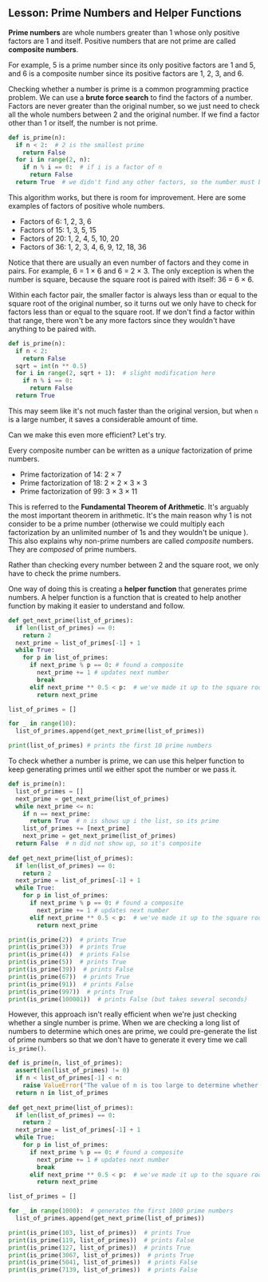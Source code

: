 ## Lesson: Prime Numbers and Helper Functions

**Prime numbers** are whole numbers greater than 1 whose only positive factors are 1 and itself. Positive numbers that are not prime are called **composite numbers**.

For example, 5 is a prime number since its only positive factors are 1 and 5, and 6 is a composite number since its positive factors are 1, 2, 3, and 6.

Checking whether a number is prime is a common programming practice problem. We can use a **brute force search** to find the factors of a number. Factors are never greater than the original number, so we just need to check all the whole numbers between 2 and the original number. If we find a factor other than 1 or itself, the number is not prime.

```python
def is_prime(n):
  if n < 2:  # 2 is the smallest prime 
    return False
  for i in range(2, n):
    if n % i == 0:  # if i is a factor of n
      return False
  return True  # we didn't find any other factors, so the number must be prime
```

This algorithm works, but there is room for improvement. Here are some examples of factors of positive whole numbers. 

* Factors of 6: 1, 2, 3, 6
* Factors of 15: 1, 3, 5, 15
* Factors of 20: 1, 2, 4, 5, 10, 20
* Factors of 36: 1, 2, 3, 4, 6, 9, 12, 18, 36

Notice that there are usually an even number of factors and they come in pairs. For example, 6 = 1 × 6 and 6 = 2 × 3. The only exception is when the number is square, because the square root is paired with itself: 36 = 6 × 6.

Within each factor pair, the smaller factor is always less than or equal to the square root of the original number, so it turns out we only have to check for factors less than or equal to the square root. If we don't find a factor within that range, there won't be any more factors since they wouldn't have anything to be paired with.

```python
def is_prime(n):
  if n < 2:   
    return False
  sqrt = int(n ** 0.5)
  for i in range(2, sqrt + 1):  # slight modification here
    if n % i == 0:  
      return False
  return True 
```
This may seem like it's not much faster than the original version, but when `n` is a large number, it saves a considerable amount of time.

Can we make this even more efficient? Let's try.

Every composite number can be written as a *unique* factorization of prime numbers.

* Prime factorization of 14: 2 × 7
* Prime factorization of 18: 2 × 2 × 3 × 3
* Prime factorization of 99: 3 × 3 × 11

This is referred to the **Fundamental Theorem of Arithmetic**. It's arguably the most important theorem in arithmetic. It's the main reason why 1 is not consider to be a prime number (otherwise we could multiply each factorization by an unlimited number of 1s and they wouldn't be unique ). This also explains why non-prime numbers are called *composite* numbers. They are *composed* of prime numbers.

Rather than checking every number between 2 and the square root, we only have to check the prime numbers.

One way of doing this is creating a **helper function** that generates prime numbers. A helper function is a function that is created to help another function by making it easier to understand and follow. 

```python
def get_next_prime(list_of_primes):
  if len(list_of_primes) == 0:
    return 2
  next_prime = list_of_primes[-1] + 1
  while True:
    for p in list_of_primes:
      if next_prime % p == 0: # found a composite
        next_prime += 1 # updates next number
        break
      elif next_prime ** 0.5 < p:  # we've made it up to the square root, so we have a prime
        return next_prime

list_of_primes = []

for _ in range(10):
  list_of_primes.append(get_next_prime(list_of_primes))

print(list_of_primes) # prints the first 10 prime numbers
```

To check whether a number is prime, we can use this helper function to keep generating primes until we either spot the number or we pass it.

```python
def is_prime(n):
  list_of_primes = []
  next_prime = get_next_prime(list_of_primes)
  while next_prime <= n:
    if n == next_prime:
      return True  # n is shows up i the list, so its prime
    list_of_primes += [next_prime]
    next_prime = get_next_prime(list_of_primes)
  return False  # n did not show up, so it's composite
    
def get_next_prime(list_of_primes):
  if len(list_of_primes) == 0:
    return 2
  next_prime = list_of_primes[-1] + 1
  while True:
    for p in list_of_primes:
      if next_prime % p == 0: # found a composite
        next_prime += 1 # updates next number
      elif next_prime ** 0.5 < p:  # we've made it up to the square root, so we have a prime
        return next_prime

print(is_prime(2))  # prints True
print(is_prime(3))  # prints True
print(is_prime(4))  # prints False
print(is_prime(5))  # prints True
print(is_prime(39))  # prints False
print(is_prime(67))  # prints True
print(is_prime(91))  # prints False
print(is_prime(997))  # prints True
print(is_prime(100001))  # prints False (but takes several seconds)
```

However, this approach isn't really efficient when we're just checking whether a single number is prime. When we are checking a long list of numbers to determine which ones are prime, we could pre-generate the list of prime numbers so that we don't have to generate it every time we call `is_prime()`. 

```python
def is_prime(n, list_of_primes):
  assert(len(list_of_primes) != 0)
  if n < list_of_primes[-1] < n:
    raise ValueError("The value of n is too large to determine whether it's prime.")
  return n in list_of_primes
    
def get_next_prime(list_of_primes):
  if len(list_of_primes) == 0:
    return 2
  next_prime = list_of_primes[-1] + 1
  while True:
    for p in list_of_primes:
      if next_prime % p == 0: # found a composite
        next_prime += 1 # updates next number
        break
      elif next_prime ** 0.5 < p:  # we've made it up to the square root, so we have a prime
        return next_prime

list_of_primes = []

for _ in range(1000):  # generates the first 1000 prime numbers
  list_of_primes.append(get_next_prime(list_of_primes))

print(is_prime(103, list_of_primes))  # prints True
print(is_prime(119, list_of_primes))  # prints False
print(is_prime(127, list_of_primes))  # prints True
print(is_prime(3067, list_of_primes))  # prints True
print(is_prime(5041, list_of_primes))  # prints False
print(is_prime(7139, list_of_primes))  # prints False
```
